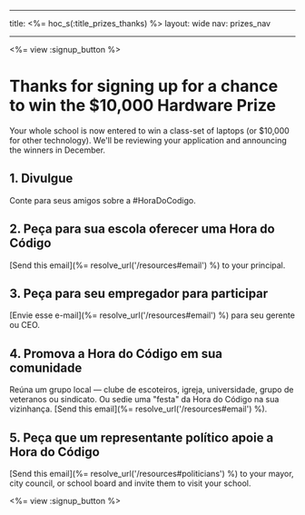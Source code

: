 * * *

title: <%= hoc_s(:title_prizes_thanks) %> layout: wide nav: prizes_nav

* * *

<%= view :signup_button %>

# Thanks for signing up for a chance to win the $10,000 Hardware Prize

Your whole school is now entered to win a class-set of laptops (or $10,000 for other technology). We'll be reviewing your application and announcing the winners in December.

## 1. Divulgue

Conte para seus amigos sobre a #HoraDoCodigo.

## 2. Peça para sua escola oferecer uma Hora do Código

[Send this email](%= resolve_url('/resources#email') %) to your principal.

## 3. Peça para seu empregador para participar

[Envie esse e-mail](%= resolve_url('/resources#email') %) para seu gerente ou CEO.

## 4. Promova a Hora do Código em sua comunidade

Reúna um grupo local — clube de escoteiros, igreja, universidade, grupo de veteranos ou sindicato. Ou sedie uma "festa" da Hora do Código na sua vizinhança. [Send this email](%= resolve_url('/resources#email') %).

## 5. Peça que um representante político apoie a Hora do Código

[Send this email](%= resolve_url('/resources#politicians') %) to your mayor, city council, or school board and invite them to visit your school.

<%= view :signup_button %>